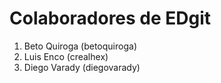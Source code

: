 # Colaboradores de EDgit

1. Beto Quiroga (betoquiroga)
2. Luis Enco (crealhex)
3. Diego Varady (diegovarady)